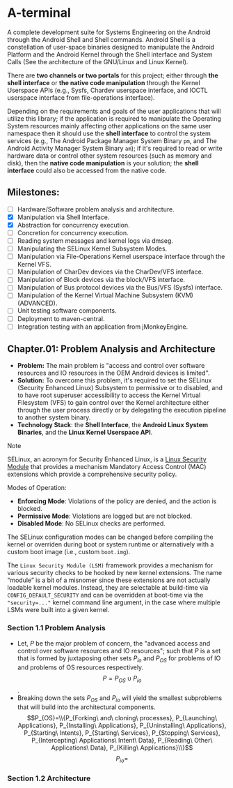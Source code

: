 # A-terminal

A complete development suite for Systems Engineering on the Android through the Android Shell and Shell commands. Android Shell is a constellation of user-space binaries designed to manipulate the Android Platform and the Android Kernel through the Shell interface and System Calls (See the architecture of the GNU/Linux and Linux Kernel).

There are **two channels or two portals** for this project; either through **the shell interface** or **the native code manipulation** through the Kernel Userspace APIs (e.g., Sysfs, Chardev userspace interface, and IOCTL userspace interface from file-operations interface).

Depending on the requirements and goals of the user applications that will utilize this library; if the application is required to manipulate the Operating System resources mainly affecting other applications on the same user namespace then it should use the **shell interface** to control the system services (e.g., The Android Package Manager System Binary `pm`, and The Android Activity Manager System Binary `am`); if it's required to read or write hardware data or control other system resources (such as memory and disk), then the **native code manipulation** is your solution; the **shell interface** could also be accessed from the native code.

## Milestones:
- [ ] Hardware/Software problem analysis and architecture.
- [x] Manipulation via Shell Interface.
- [x] Abstraction for concurrency execution.
- [ ] Concretion for concurrency execution.
- [ ] Reading system messages and kernel logs via dmseg.
- [ ] Manipulating the SELinux Kernel Subsystem Modes.
- [ ] Manipulation via File-Operations Kernel userspace interface through the Kernel VFS.
- [ ] Manipulation of CharDev devices via the CharDev/VFS interface.
- [ ] Manipulation of Block devices via the block/VFS interface.
- [ ] Manipulation of Bus protocol devices via the Bus/VFS (Sysfs) interface.
- [ ] Manipulation of the Kernel Virtual Machine Subsystem (KVM) (ADVANCED).
- [ ] Unit testing software components.
- [ ] Deployment to maven-central.
- [ ] Integration testing with an application from jMonkeyEngine.

## Chapter.01: Problem Analysis and Architecture
- **Problem:** The main problem is "access and control over software resources and IO resources in the OEM Android devices is limited". 
- **Solution:** To overcome this problem, it's required to set the SELinux (Security Enhanced Linux) Subsystem to permissive or to disabled, and to have root superuser accessibility to access the Kernel Virtual Filesystem (VFS) to gain control over the Kernel architecture either through the user process directly or by delegating the execution pipeline to another system binary.
- **Technology Stack**: the **Shell Interface**, the **Android Linux System Binaries**, and the **Linux Kernel Userspace API**.

> [!NOTE]
> SELinux, an acronym for Security Enhanced Linux, is a [Linux Security Module](https://www.kernel.org/doc/html/v4.15/admin-guide/LSM/index.html) that provides  a mechanism Mandatory Access Control (MAC) extensions which provide a comprehensive security policy.
>
> Modes of Operation:
> * **Enforcing Mode**: Violations of the policy are denied, and the action is blocked.
> * **Permissive Mode**: Violations are logged but are not blocked.
> * **Disabled Mode**: No SELinux checks are performed.
>
> The SELinux configuration modes can be changed before compiling the kernel or overriden during boot or system runtime or alternatively with a custom boot image (i.e., custom `boot.img`).
> 
> The `Linux Security Module (LSM)` framework provides a mechanism for various security checks to be hooked by new kernel extensions. The name “module” is a bit of a misnomer since these extensions are not actually loadable kernel modules. Instead, they are selectable at build-time via `CONFIG_DEFAULT_SECURITY` and can be overridden at boot-time via the `"security=..."` kernel command line argument, in the case where multiple LSMs were built into a given kernel.

### Section 1.1 Problem Analysis
* Let, $P$ be the major problem of concern, the "advanced access and control over software resources and IO resources"; such that $P$ is a set that is formed by juxtaposing other sets $P_{io}$ and $P_{OS}$ for problems of IO and problems of OS resources respectively.
$$P = P_{OS} \cup P_{io}$$.
* Breaking down the sets $P_{OS}$ and $P_{io}$ will yield the smallest subproblems that will build into the architectural components.
$$P_{OS}=\\{P_{Forking\ and\ cloning\ processes}, P_{Launching\ Applications}, P_{Installing\ Applications}, P_{Uninstalling\ Applications}, P_{Starting\ Intents}, P_{Starting\ Services}, P_{Stopping\ Services}, P_{Intercepting\ Applications\ Intent\ Data}, P_{Reading\ Other\ Applications\ Data}, P_{Killing\ Applications}\\}$$
$$P_{io}=$$


### Section 1.2 Architecture 
